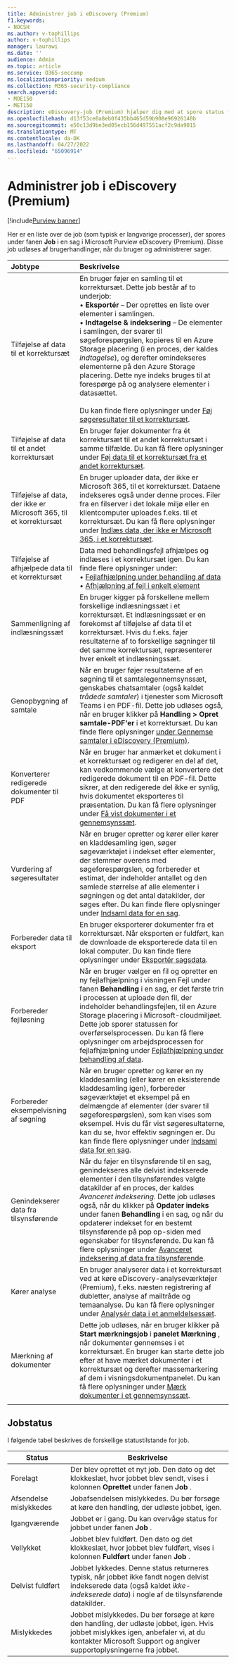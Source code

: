 ```yaml
---
title: Administrer job i eDiscovery (Premium)
f1.keywords:
- NOCSH
ms.author: v-tophillips
author: v-tophillips
manager: laurawi
ms.date: ''
audience: Admin
ms.topic: article
ms.service: O365-seccomp
ms.localizationpriority: medium
ms.collection: M365-security-compliance
search.appverid:
- MOE150
- MET150
description: eDiscovery-job (Premium) hjælper dig med at spore status for langvarige processer, der er relateret til udførelse af forskellige eDiscovery-opgaver (Premium).
ms.openlocfilehash: d13f53ce0a8eb0f435bb465d59b908e96926140b
ms.sourcegitcommit: e50c13d9be3ed05ecb156d497551acf2c9da9015
ms.translationtype: MT
ms.contentlocale: da-DK
ms.lasthandoff: 04/27/2022
ms.locfileid: "65096914"
---
```

# <a name="manage-jobs-in-ediscovery-premium"></a>Administrer job i eDiscovery (Premium)

[!include[Purview banner](../includes/purview-rebrand-banner.md)]

Her er en liste over de job (som typisk er langvarige processer), der spores under fanen **Job** i en sag i Microsoft Purview eDiscovery (Premium). Disse job udløses af brugerhandlinger, når du bruger og administrerer sager.

| Jobtype           | Beskrivelse     |
| :----------------- | :----------     |
|Tilføjelse af data til et korrektursæt | En bruger føjer en samling til et korrektursæt. Dette job består af to underjob: </br>• **Eksportér** – Der oprettes en liste over elementer i samlingen. </br>• **Indtagelse & indeksering** – De elementer i samlingen, der svarer til søgeforespørgslen, kopieres til en Azure Storage placering (i en proces, der kaldes *indtagelse*), og derefter omindekseres elementerne på den Azure Storage placering. Dette nye indeks bruges til at forespørge på og analysere elementer i datasættet. </br></br>Du kan finde flere oplysninger under [Føj søgeresultater til et korrektursæt](add-data-to-review-set.md). |
|Tilføjelse af data til et andet korrektursæt | En bruger føjer dokumenter fra ét korrektursæt til et andet korrektursæt i samme tilfælde. Du kan få flere oplysninger under [Føj data til et korrektursæt fra et andet korrektursæt](add-data-to-review-set-from-another-review-set.md).|
|Tilføjelse af data, der ikke er Microsoft 365, til et korrektursæt | En bruger uploader data, der ikke er Microsoft 365, til et korrektursæt. Dataene indekseres også under denne proces. Filer fra en filserver i det lokale miljø eller en klientcomputer uploades f.eks. til et korrektursæt. Du kan få flere oplysninger under [Indlæs data, der ikke er Microsoft 365, i et korrektursæt](load-non-office-365-data-into-a-review-set.md).| 
|Tilføjelse af afhjælpede data til et korrektursæt | Data med behandlingsfejl afhjælpes og indlæses i et korrektursæt igen. Du kan finde flere oplysninger under:</br>• [Fejlafhjælpning under behandling af data](error-remediation-when-processing-data-in-advanced-ediscovery.md)</br>• [Afhjælpning af fejl i enkelt element](single-item-error-remediation.md)| 
|Sammenligning af indlæsningssæt | En bruger kigger på forskellene mellem forskellige indlæsningssæt i et korrektursæt. Et indlæsningssæt er en forekomst af tilføjelse af data til et korrektursæt. Hvis du f.eks. føjer resultaterne af to forskellige søgninger til det samme korrektursæt, repræsenterer hver enkelt et indlæsningssæt. |
|Genopbygning af samtale|Når en bruger føjer resultaterne af en søgning til et samtalegennemsynssæt, genskabes chatsamtaler (også kaldet *trådede samtaler*) i tjenester som Microsoft Teams i en PDF-fil. Dette job udløses også, når en bruger klikker på **Handling > Opret samtale-PDF'er** i et korrektursæt. Du kan finde flere oplysninger [under Gennemse samtaler i eDiscovery (Premium)](conversation-review-sets.md).
|Konverterer redigerede dokumenter til PDF|Når en bruger har anmærket et dokument i et korrektursæt og redigerer en del af det, kan vedkommende vælge at konvertere det redigerede dokument til en PDF-fil. Dette sikrer, at den redigerede del ikke er synlig, hvis dokumentet eksporteres til præsentation. Du kan få flere oplysninger under [Få vist dokumenter i et gennemsynssæt](view-documents-in-review-set.md). |
|Vurdering af søgeresultater | Når en bruger opretter og kører eller kører en kladdesamling igen, søger søgeværktøjet i indekset efter elementer, der stemmer overens med søgeforespørgslen, og forbereder et estimat, der indeholder antallet og den samlede størrelse af alle elementer i søgningen og det antal datakilder, der søges efter.  Du kan finde flere oplysninger under [Indsaml data for en sag](collecting-data-for-ediscovery.md). | 
|Forbereder data til eksport | En bruger eksporterer dokumenter fra et korrektursæt. Når eksporten er fuldført, kan de downloade de eksporterede data til en lokal computer. Du kan finde flere oplysninger under [Eksportér sagsdata](exporting-data-ediscover20.md). | 
|Forbereder fejlløsning |Når en bruger vælger en fil og opretter en ny fejlafhjælpning i visningen Fejl under fanen **Behandling** i en sag, er det første trin i processen at uploade den fil, der indeholder behandlingsfejlen, til en Azure Storage placering i Microsoft-cloudmiljøet. Dette job sporer statussen for overførselsprocessen. Du kan få flere oplysninger om arbejdsprocessen for fejlafhjælpning under [Fejlafhjælpning under behandling af data](error-remediation-when-processing-data-in-advanced-ediscovery.md). | 
|Forbereder eksempelvisning af søgning | Når en bruger opretter og kører en ny kladdesamling (eller kører en eksisterende kladdesamling igen), forbereder søgeværktøjet et eksempel på en delmængde af elementer (der svarer til søgeforespørgslen), som kan vises som eksempel. Hvis du får vist søgeresultaterne, kan du se, hvor effektiv søgningen er.  Du kan finde flere oplysninger under [Indsaml data for en sag](collecting-data-for-ediscovery.md#view-search-results-and-statistics). | 
|Genindekserer data fra tilsynsførende | Når du føjer en tilsynsførende til en sag, genindekseres alle delvist indekserede elementer i den tilsynsførendes valgte datakilder af en proces, der kaldes *Avanceret indeksering*. Dette job udløses også, når du klikker på **Opdater indeks** under fanen **Behandling** i en sag, og når du opdaterer indekset for en bestemt tilsynsførende på pop op-siden med egenskaber for tilsynsførende. Du kan få flere oplysninger under [Avanceret indeksering af data fra tilsynsførende](indexing-custodian-data.md).
|Kører analyse | En bruger analyserer data i et korrektursæt ved at køre eDiscovery-analyseværktøjer (Premium), f.eks. næsten registrering af dubletter, analyse af mailtråde og temaanalyse. Du kan få flere oplysninger under [Analysér data i et anmeldelsessæt](analyzing-data-in-review-set.md). | 
|Mærkning af dokumenter | Dette job udløses, når en bruger klikker på **Start mærkningsjob** i **panelet Mærkning** , når dokumenter gennemses i et korrektursæt. En bruger kan starte dette job efter at have mærket dokumenter i et korrektursæt og derefter massemarkering af dem i visningsdokumentpanelet. Du kan få flere oplysninger under [Mærk dokumenter i et gennemsynssæt](tagging-documents.md). | 
|||

## <a name="job-status"></a>Jobstatus

I følgende tabel beskrives de forskellige statustilstande for job.

|Status|Beskrivelse|
|---|---|
|Forelagt|Der blev oprettet et nyt job.  Den dato og det klokkeslæt, hvor jobbet blev sendt, vises i kolonnen **Oprettet** under fanen **Job** .|
|Afsendelse mislykkedes|Jobafsendelsen mislykkedes.  Du bør forsøge at køre den handling, der udløste jobbet, igen.|
|Igangværende|Jobbet er i gang. Du kan overvåge status for jobbet under fanen **Job** .|
|Vellykket|Jobbet blev fuldført. Den dato og det klokkeslæt, hvor jobbet blev fuldført, vises i kolonnen **Fuldført** under fanen **Job** .|
|Delvist fuldført|Jobbet lykkedes. Denne status returneres typisk, når jobbet ikke fandt nogen delvist indekserede data (også kaldet *ikke-indekserede data*) i nogle af de tilsynsførende datakilder.|
|Mislykkedes|Jobbet mislykkedes.  Du bør forsøge at køre den handling, der udløste jobbet, igen. Hvis jobbet mislykkes igen, anbefaler vi, at du kontakter Microsoft Support og angiver supportoplysningerne fra jobbet.|
